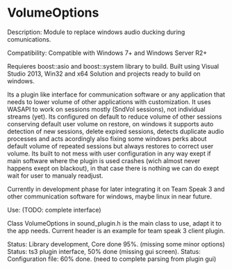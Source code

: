 VolumeOptions
=============

Description:
  Module to replace windows audio ducking during comunications.

Compatibility:
  Compatible with Windows 7+ and Windows Server R2+

Requieres boost::asio and boost::system library to build.
Built using Visual Studio 2013, Win32 and x64
Solution and projects ready to build on windows.

Its a plugin like interface for communication software or any application that needs to lower volume of other applications with customization. It uses WASAPI to work on sessions mostly (SndVol sessions), not individual streams (yet).
Its configured on default to reduce volume of other sessions conserving default user volume on restore, on windows it supports auto detection of new sessions, delete expired sessions, detects duplicate audio processes and acts acordingly also fixing some windows perks about default volume of repeated sessions but always restores to correct user volume. Its built to not mess with user configuration in any way exept if main software where the plugin is used crashes (wich almost never happens exept on blackout), in that case there is nothing we can do exept wait for user to manualy readjust.

Currently in development phase for later integrating it on Team Speak 3 and other communication software for windows, maybe linux in near future.


Use:
(TODO: complete interface)

Class VolumeOptions in sound_plugin.h is the main class to use, adapt it to the app needs. Current header is an example for team speak 3 client plugin.


Status: Library development, Core done 95%. (missing some minor options)
Status: ts3 plugin interface, 50% done (missing gui screen).
Status: Configuration file: 60% done. (need to complete parsing from plugin gui)
